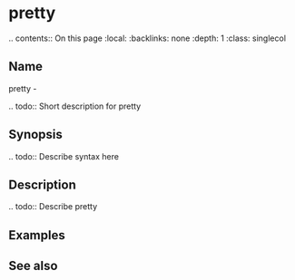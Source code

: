 

# pretty

.. contents:: On this page
    :local:
    :backlinks: none
    :depth: 1
    :class: singlecol

Name
----
pretty - 

.. todo::
    Short description for pretty

Synopsis
--------
.. todo::
   Describe syntax here

Description
-----------
.. todo::
    Describe pretty

Examples
--------

See also
--------

